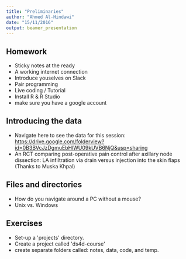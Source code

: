 ```yaml
---
title: "Preliminaries"
author: "Ahmed Al-Hindawi"
date: "15/11/2016"
output: beamer_presentation
---
```




## Homework

- Sticky notes at the ready
- A working internet connection
- Introduce youselves on Slack
- Pair programming
- Live coding / Tutorial
- Install R & R Studio
- make sure you have a google account

## Introducing the data

- Navigate here to see the data for this session: https://drive.google.com/folderview?id=0B3BVcJzDgmuEbHlWU09kUVB6NjQ&usp=sharing
- An RCT comparing post-operative pain control after axillary node dissection: LA infiltration via drain versus injection into the skin flaps (Thanks to Muska Khpal)

## Files and directories

- How do you navigate around a PC without a mouse?
- Unix vs. Windows



## Exercises


- Set-up a 'projects' directory.
- Create a project called 'ds4d-course'
- create separate folders called: notes, data, code, and temp.


